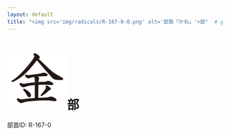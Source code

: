 ```yaml
---
layout: default
title: "<img src='img/radicals/R-167-0-0.png' alt='部首「かね」'>部"  # glyphをタイトルに使用
---
```


# <img src='img/radicals/R-167-0-0.png' alt='部首「かね」'>部
部首ID: R-167-0
